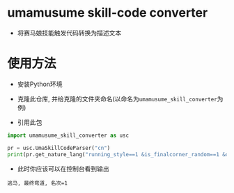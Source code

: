 # umamusume skill-code converter
- 将赛马娘技能触发代码转换为描述文本





# 使用方法

- 安装Python环境

- 克隆此仓库, 并给克隆的文件夹命名(以命名为`umamusume_skill_converter`为例)
- 引用此包

```python
import umamusume_skill_converter as usc

pr = usc.UmaSkillCodeParser("cn")
print(pr.get_nature_lang("running_style==1 &is_finalcorner_random==1 &order==1"))
```

- 此时你应该可以在控制台看到输出

```
逃马, 最终弯道, 名次=1
```

